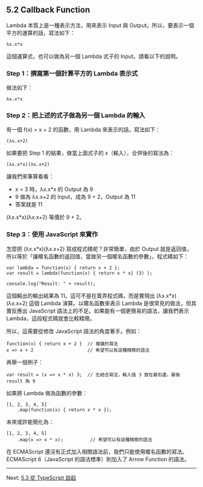 ## 5.2 Callback Function

Lambda 本質上是一種表示方法，用來表示 Input 與 Output。所以，要表示一個平方的運算的話，寫法如下：

~~~~~~~~
λx.x*x
~~~~~~~~

這個運算式，也可以做為另一個 Lambda 式子的 Input，請看以下的說明。

### Step 1：撰寫第一個計算平方的 Lambda 表示式

做法如下：

~~~~~~~~
λx.x*x
~~~~~~~~

### Step 2：把上述的式子做為另一個 Lambda 的輸入

有一個 f(x) = x + 2 的函數，用 Lambda 來表示的話，寫法如下：

~~~~~~~~
(λx.x+2)
~~~~~~~~

如果要把 Step 1 的結果，做當上面式子的 *x*（輸入），合併後的寫法為：

~~~~~~~~
(λx.x*x)(λx.x+2)
~~~~~~~~

讓我們來筆算看看：

- x = 3 時，λx.x*x 的 Output 為 9
- 9 做為 λx.x+2 的 Input，成為 9 + 2，Output 為 11
- 答案就是 11

(λx.x*x)(λx.x+2) 等價於 9 + 2。

### Step 3：使用 JavaScript 來實作

怎麼把 (λx.x*x)(λx.x+2) 寫成程式碼呢？非常簡單，由於 Output 就是返回值，所以等於「讓暱名函數的返回值，當做另一個暱名函數的參數」。程式碼如下：

~~~~~~~~
var lambda = function(x) { return x + 2 };
var result = lambda(function(x) { return x * x} (3) );

console.log("Result: " + result);
~~~~~~~~

這個輸出的輸出結果為 11。這可不是在賣弄程式碼，而是實現出 (λx.x*x)(λx.x+2) 這個 Lambda 演算。以暱名函數來表示 Lambda 是很常見的做法，但其實反應出 JavaScript 語法上的不足。如果能有一個更簡易的語法，讓我們表示 Lambda，這段程式碼就會比較精簡。

所以，這需要從修改 JavaScript 語法的角度著手。例如：

~~~~~~~~
function(x) { return x + 2 }  // 複雜的寫法
x => x + 2 					  // 希望可以有這種精簡的語法
~~~~~~~~

再舉一個例子：

~~~~~~~~
var result = (x => x * x) 3;  // 左結合寫法，輸入值 3 放在最右邊，最後 result 為 9 
~~~~~~~~

如果將 Lambda 做為函數的參數：

~~~~~~~~
[1, 2, 3, 4, 5]
	.map(function(x) { return x * x });
~~~~~~~~

未來或許能簡化為：

~~~~~~~~
[1, 2, 3, 4, 5]
	.map(x => x * x);		   // 希望可以有這種精簡的語法
~~~~~~~~

在 ECMAScript 還沒有正式加入相關語法前，我們只能使用暱名函數的寫法。ECMAScript 6（JavaScript 的語法標準）則加入了 Arrow Function 的語法。

---

Next: [5.3 從 TypeScript 談起](3-typescript.md)
